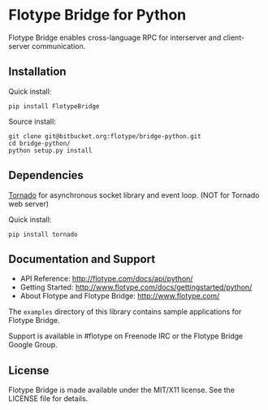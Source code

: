 # Flotype Bridge for Python
Flotype Bridge enables cross-language RPC for interserver and client-server communication.

## Installation
Quick install:

	pip install FlotypeBridge

Source install:

	git clone git@bitbucket.org:flotype/bridge-python.git
	cd bridge-python/
	python setup.py install

## Dependencies
[Tornado](http://www.tornadoweb.org) for asynchronous socket library and
event loop. (NOT for Tornado web server)

Quick install:

	pip install tornado

## Documentation and Support
* API Reference: http://flotype.com/docs/api/python/
* Getting Started: http://www.flotype.com/docs/gettingstarted/python/
* About Flotype and Flotype Bridge: http://www.flotype.com/

The `examples` directory of this library contains sample applications for Flotype Bridge.

Support is available in #flotype on Freenode IRC or the Flotype Bridge Google Group.

## License
Flotype Bridge is made available under the MIT/X11 license. See the LICENSE file for details.
